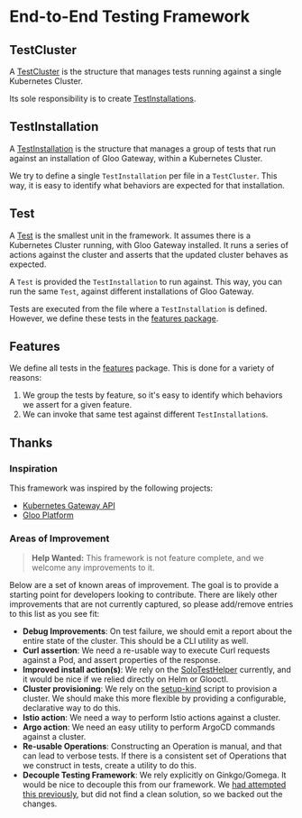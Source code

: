 # End-to-End Testing Framework

## TestCluster
A [TestCluster](./framework.go) is the structure that manages tests running against a single Kubernetes Cluster.

Its sole responsibility is to create [TestInstallations](#testinstallation).

## TestInstallation
A [TestInstallation](./framework.go) is the structure that manages a group of tests that run against an installation of Gloo Gateway, within a Kubernetes Cluster.

We try to define a single `TestInstallation` per file in a `TestCluster`. This way, it is easy to identify what behaviors are expected for that installation.

## Test
A [Test](./framework.go) is the smallest unit in the framework. It assumes there is a Kubernetes Cluster running, with Gloo Gateway installed. It runs a series of actions against the cluster and asserts that the updated cluster behaves as expected.

A `Test` is provided the `TestInstallation` to run against. This way, you can run the same `Test`, against different installations of Gloo Gateway.

Tests are executed from the file where a `TestInstallation` is defined. However, we define these tests in the [features package](./features).

## Features
We define all tests in the [features](./features) package. This is done for a variety of reasons:
1. We group the tests by feature, so it's easy to identify which behaviors we assert for a given feature.
2. We can invoke that same test against different `TestInstallation`s.

## Thanks
### Inspiration
This framework was inspired by the following projects:
- [Kubernetes Gateway API](https://github.com/kubernetes-sigs/gateway-api/tree/main/conformance)
- [Gloo Platform](https://github.com/solo-io/gloo-mesh-enterprise/tree/main/test/e2e)

### Areas of Improvement
> **Help Wanted:**
> This framework is not feature complete, and we welcome any improvements to it.

Below are a set of known areas of improvement. The goal is to provide a starting point for developers looking to contribute. There are likely other improvements that are not currently captured, so please add/remove entries to this list as you see fit:
- **Debug Improvements**: On test failure, we should emit a report about the entire state of the cluster. This should be a CLI utility as well.
- **Curl assertion**: We need a re-usable way to execute Curl requests against a Pod, and assert properties of the response.
- **Improved install action(s)**: We rely on the [SoloTestHelper](/test/kube2e/helper/install.go) currently, and it would be nice if we relied directly on Helm or Glooctl.
- **Cluster provisioning**: We rely on the [setup-kind](/ci/kind/setup-kind.sh) script to provision a cluster. We should make this more flexible by providing a configurable, declarative way to do this.
- **Istio action**: We need a way to perform Istio actions against a cluster.
- **Argo action**: We need an easy utility to perform ArgoCD commands against a cluster.
- **Re-usable Operations**: Constructing an Operation is manual, and that can lead to verbose tests. If there is a consistent set of Operations that we construct in tests, create a utility to do this.
- **Decouple Testing Framework**: We rely explicitly on Ginkgo/Gomega. It would be nice to decouple this from our framework. We [had attempted this previously](https://github.com/solo-io/gloo/blob/00b9dc79757edc639bb5ea59b21294dd7eb03f89/test/kubernetes/e2e/framework.go#L26), but did not find a clean solution, so we backed out the changes.

